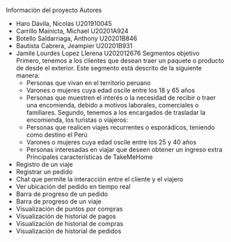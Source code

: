 Información del proyecto
Autores
- Haro Dávila, Nicolas 			U201910045
- Carrillo Mainicta, Michael		U20201A924
- Botello Saldarriaga, Anthony 		U20201B846
- Bautista Cabrera, Jeampier		U20201B931
- Jamile Lourdes Lopez Llerena		U202012676
Segmentos objetivo
Primero, tenemos a los clientes que desean traer un paquete o producto de desde el exterior. 
Este segmento está descrito de la siguiente manera: 
	- Personas que vivan en el territorio peruano 
	- Varones o mujeres cuya edad oscile entre los 18 y 65 años	
	- Personas que muestren el interés o la necesidad de recibir o traer una 
	encomienda, debido a motivos laborales, comerciales o familiares. 
Segundo, tenemos a los encargados de trasladar la encomienda, los turistas o viajeros:
	- Personas que realicen viajes recurrentes o esporádicos, teniendo como destino el Perú
	- Varones o mujeres cuya edad oscile entre los 25 y 40 años
	- Personas interesadas en viajar que deseen obtener un ingreso extra 
Principales características de TakeMeHome
- Registro de un viaje 
- Registrar un pedido
- Chat que permite la interacción entre el cliente y el viajero 
- Ver ubicación del pedido en tiempo real
- Barra de progreso de un pedido
- Barra de progreso de un viaje
- Visualización de puntos por compras
- Visualización de historial de pagos 
- Visualización de historial de compras
- Visualización de historial de pedidos
